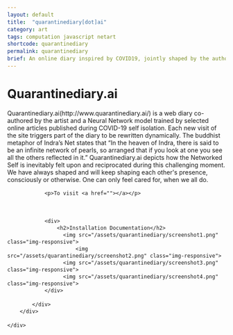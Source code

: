 ```yaml
---
layout: default
title:  "quarantinediary[dot]ai"
category: art
tags: computation javascript netart
shortcode: quarantinediary
permalink: quarantinediary
brief: An online diary inspired by COVID19, jointly shaped by the author maker and audience player.
---
```

<div class="content-container label-add-border" id="lightcubes">
	<div class="container-fluid">
		<div class="row">
			<div class="col-xs-10 col-xs-offset-1 text-center">
				<h1>Quarantinediary.ai</h1>
				<p>Quarantinediary.ai(http://www.quarantinediary.ai/) is a web diary co-authored by the artist and a Neural Network model trained by selected online articles published during COVID-19 self isolation. Each new visit of the site triggers part of the diary to be rewritten dynamically. The buddhist metaphor of Indra’s Net states that “In the heaven of Indra, there is said to be an infinite network of pearls, so arranged that if you look at one you see all the others reflected in it.” Quarantinediary.ai depicts how the Networked Self is inevitably felt upon and reciprocated during this challenging moment. We have always shaped and will keep shaping each other's presence, consciously or otherwise. One can only feel cared for, when we all do.</p>

				<p>To visit <a href=""></a></p>



                <div>
                    <h2>Installation Documentation</h2>
                      <img src="/assets/quarantinediary/screenshot1.png" class="img-responsive">
		                  <img src="/assets/quarantinediary/screenshot2.png" class="img-responsive">
                      <img src="/assets/quarantinediary/screenshot3.png" class="img-responsive">
                      <img src="/assets/quarantinediary/screenshot4.png" class="img-responsive">
                </div>

			</div>
		</div>

	</div>
</div>
